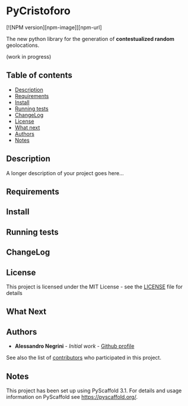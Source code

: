 # PyCristoforo
[![NPM version][npm-image]][npm-url]

The new python library for the generation of **contestualized random** geolocations. 

(work in progress)

Table of contents
-----------------
- [Description](#description)
- [Requirements](#requirements)
- [Install](#install)
- [Running tests](#running-tests)
- [ChangeLog](#changelog)
- [License](#license)
- [What next](#what-next)
- [Authors](#authors)
- [Notes](#notes)

Description
-----------

A longer description of your project goes here...

Requirements
------------

Install
-------

Running tests
-------------

ChangeLog
---------

License
-------
This project is licensed under the MIT License - see the [LICENSE](LICENSE.txt) file for details


What Next
------------


Authors
-------
* **Alessandro Negrini** - *Initial work* - [Github profile](https://github.com/AleNegrini)

See also the list of [contributors](https://github.com/AleNegrini/PyCristoforo/blob/develop/AUTHORS.rst) who participated in this project.

Notes
-----
This project has been set up using PyScaffold 3.1. For details and usage
information on PyScaffold see https://pyscaffold.org/.

